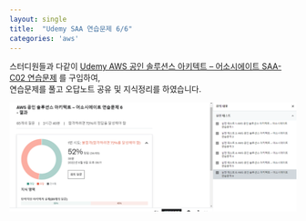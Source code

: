 ```yaml
---
layout: single
title:  "Udemy SAA 연습문제 6/6"
categories: 'aws'
---
```


스터디원들과 다같이 [Udemy AWS 공인 솔루션스 아키텍트 – 어소시에이트 SAA-C02 연습문제](https://www.udemy.com/course/aws-saa-c02/) 를 구입하여,      
연습문제를 풀고 오답노트 공유 및 지식정리를 하였습니다.     


![udemy](/assets/images/udemy6.png)